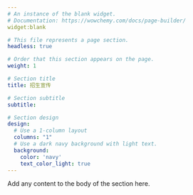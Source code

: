 ```yaml
---
# An instance of the blank widget.
# Documentation: https://wowchemy.com/docs/page-builder/
widget:blank

# This file represents a page section.
headless: true

# Order that this section appears on the page.
weight: 1

# Section title
title: 招生宣传

# Section subtitle
subtitle:

# Section design
design:
  # Use a 1-column layout
  columns: "1"
  # Use a dark navy background with light text.
  background:
    color: 'navy'
    text_color_light: true
---
```


Add any content to the body of the section here.
